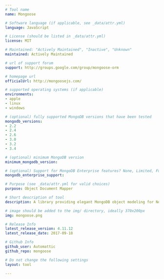 ```yaml
---
# Tool name
name: Mongoose

# Software language (if applicable, see _data/attr.yml)
language: JavaScript

# License (should be listed in _data/attr.yml)
license: MIT

# Maintained: "Actively Maintained", "Inactive", "Unknown"
maintained: Actively Maintained

# url of support forum
support: http://groups.google.com/group/mongoose-orm

# homepage url
officialUrl: http://mongoosejs.com/

# supported operating systems (if applicable)
environments:
- apple
- linux
- windows

# (optional) fully supported MongoDB versions that have been tested
mongodb_versions:
- 2.2
- 2.4
- 2.6
- 3.0
- 3.2
- 3.4

# (optional) minimum MongoDB version
minimum_mongodb_version:

# (optional) Support for MongoDB Enterprise features? None, Limited, Full
mongodb_enterprise_support: 

# Purpose (see _data/attr.yml for valid choices)
purpose: Object Document Mapper

# Short description of tool
description: A library providing elegant MongoDB object modeling for Node.js.

# image should be added to the img/ directory, ideally 370x200px
img: mongoose.png

# Release Info
latest_release_version: 4.11.12
latest_release_date: 2017-09-18

# Github Info
github_user: Automattic
github_repo: mongoose

# Do not change the following settings
layout: tool

---
```


